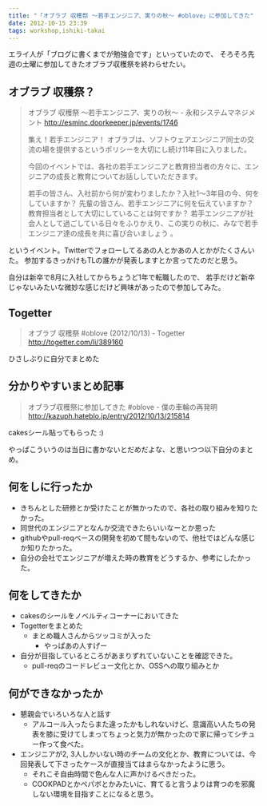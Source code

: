```yaml
---
title: "「オブラブ 収穫祭 〜若手エンジニア、実りの秋〜 #oblove」に参加してきた"
date: 2012-10-15 23:39
tags: workshop,ishiki-takai
---
```


エライ人が「ブログに書くまでが勉強会です」といっていたので、
そろそろ先週の土曜に参加してきたオブラブ収穫祭を終わらせたい。

## オブラブ 収穫祭？
> オブラブ 収穫祭 〜若手エンジニア、実りの秋〜 - 永和システムマネジメント
> http://esminc.doorkeeper.jp/events/1746
>
> 集え！若手エンジニア！
> オブラブは、ソフトウェアエンジニア同士の交流の場を提供するというポリシーを大切にし続け11年目に入りました。
>
> 今回のイベントでは、各社の若手エンジニアと教育担当者の方々に、エンジニアの成長と教育についてお話ししていただきます。
>
> 若手の皆さん、入社前から何が変わりましたか？入社1〜3年目の今、何をしていますか？
> 先輩の皆さん、若手エンジニアに何を伝えていますか？教育担当者として大切にしていることは何ですか？
> 若手エンジニアが社会人として過ごしている日々をふりかえり、この実りの秋に、みなで若手エンジニア達の成長を共に喜び合いましょう 。

というイベント。Twitterでフォローしてるあの人とかあの人とかがたくさんいた。
参加するきっかけもTLの誰かが発表しますとか言ってたのだと思う。

自分は新卒で8月に入社してからちょうど1年で転職したので、
若手だけど新卒じゃないみたいな微妙な感じだけど興味があったので参加してみた。

## Togetter
> オブラブ 収穫祭 #oblove (2012/10/13) - Togetter
http://togetter.com/li/389160

ひさしぶりに自分でまとめた

## 分かりやすいまとめ記事
> オブラブ収穫祭に参加してきた #oblove - 僕の車輪の再発明
http://kazuph.hateblo.jp/entry/2012/10/13/215814

cakesシール貼ってもらった :)

やっぱこういうのは当日に書かないとだめだよな、と思いつつ以下自分のまとめ。

## 何をしに行ったか
- きちんとした研修とか受けたことが無かったので、各社の取り組みを知りたかった。
- 同世代のエンジニアとなんか交流できたらいいなーとか思った
- githubやpull-reqベースの開発を初めて間もないので、他社ではどんな感じか知りたかった。
- 自分の会社でエンジニアが増えた時の教育をどうするか、参考にしたかった。

## 何をしてきたか
- cakesのシールをノベルティコーナーにおいてきた
- Togetterをまとめた
  - まとめ職人さんからツッコミが入った
    - やっぱあの人すげー
- 自分が目指しているところがあまりずれていないことを確認できた。
  - pull-reqのコードレビュー文化とか、OSSへの取り組みとか

## 何ができなかったか
- 懇親会でいろいろな人と話す
  - アルコール入ったらまた違ったかもしれないけど、意識高い人たちの発表を膝に受けてしまってちょっと気力が無かったので家に帰ってシチュー作って食べた。
- エンジニアが2, 3人しかいない時のチームの文化とか、教育については、今回発表して下さったケースが直接当てはまらなかったように思う。
  - それこそ自由時間で色んな人に声かけるべきだった。
  - COOKPADとかペパボとかみたいに、育てると言うよりは育つのを邪魔しない環境を目指すことになると思う。

